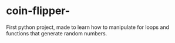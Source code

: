 # coin-flipper-

First python project, made to learn how to manipulate for loops and functions that generate random numbers.
